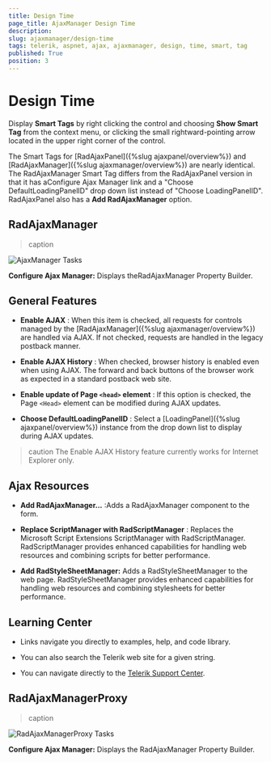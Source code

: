 ```yaml
---
title: Design Time
page_title: AjaxManager Design Time
description: 
slug: ajaxmanager/design-time
tags: telerik, aspnet, ajax, ajaxmanager, design, time, smart, tag
published: True
position: 3
---
```


# Design Time



Display **Smart Tags** by right clicking the control and choosing **Show Smart Tag** from the context menu, or clicking the small rightward-pointing arrow located in the upper right corner of the control.

The Smart Tags for [RadAjaxPanel]({%slug ajaxpanel/overview%}) and [RadAjaxManager]({%slug ajaxmanager/overview%}) are nearly identical. The RadAjaxManager Smart Tag differs from the RadAjaxPanel version in that it has aConfigure Ajax Manager link and a "Choose DefaultLoadingPanelID" drop down list instead of "Choose LoadingPanelID". RadAjaxPanel also has a **Add RadAjaxManager** option.


## RadAjaxManager


>caption 

![AjaxManager Tasks](images/AjaxManagerTasks.jpg)



**Configure Ajax Manager:** Displays theRadAjaxManager Property Builder.

## General Features

* **Enable AJAX** : When this item is checked, all requests for controls managed by the [RadAjaxManager]({%slug ajaxmanager/overview%}) are handled via AJAX. If not checked, requests are handled in the legacy postback manner.

* **Enable AJAX History** : When checked, browser history is enabled even when using AJAX. The forward and back buttons of the browser work as expected in a standard postback web site.

* **Enable update of Page `<head>` element** : If this option is checked, the Page `<Head>` element can be modified during AJAX updates.

* **Choose DefaultLoadingPanelID** : Select a [LoadingPanel]({%slug ajaxpanel/overview%}) instance from the drop down list to display during AJAX updates.

>caution The Enable AJAX History feature currently works for Internet Explorer only.
>


## Ajax Resources

* **Add RadAjaxManager...** :Adds a RadAjaxManager component to the form.

* **Replace ScriptManager with RadScriptManager** : Replaces the Microsoft Script Extensions ScriptManager with RadScriptManager. RadScriptManager provides enhanced capabilities for handling web resources and combining scripts for better performance.

* **Add RadStyleSheetManager:** Adds a RadStyleSheetManager to the web page. RadStyleSheetManager provides enhanced capabilities for handling web resources and combining stylesheets for better performance.

## Learning Center

* Links navigate you directly to examples, help, and code library.

* You can also search the Telerik web site for a given string.

* You can navigate directly to the [Telerik Support Center](https://www.telerik.com/support/home.aspx).

## RadAjaxManagerProxy


>caption 

![RadAjaxManagerProxy Tasks](images/RadAjaxmanagerProxyTasks.png)


**Configure Ajax Manager:** Displays the RadAjaxManager Property Builder.

